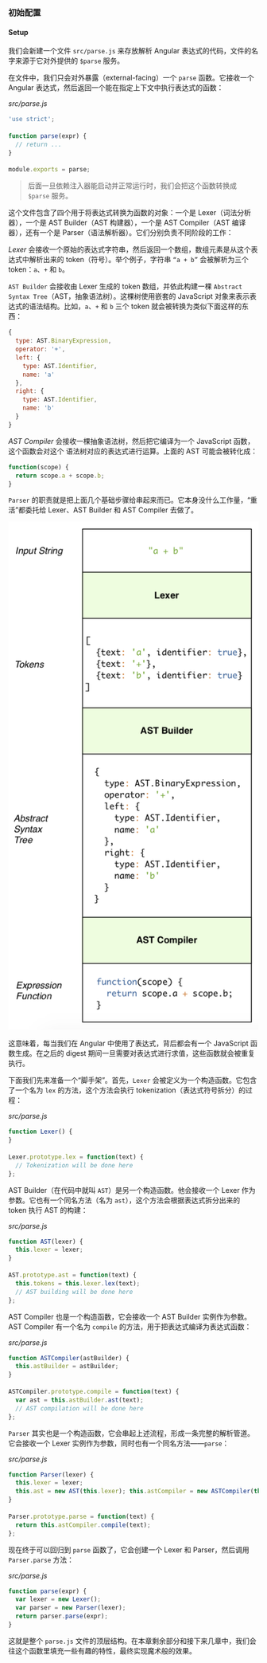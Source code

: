 ### 初始配置
#### Setup

我们会新建一个文件 `src/parse.js` 来存放解析 Angular 表达式的代码，文件的名字来源于它对外提供的 `$parse` 服务。

在文件中，我们只会对外暴露（external-facing）一个 `parse` 函数。它接收一个 Angular 表达式，然后返回一个能在指定上下文中执行表达式的函数：

_src/parse.js_

```js
'use strict';

function parse(expr) {
  // return ...
}

module.exports = parse;
```

> 后面一旦依赖注入器能启动并正常运行时，我们会把这个函数转换成 `$parse` 服务。

这个文件包含了四个用于将表达式转换为函数的对象：一个是 Lexer（词法分析器），一个是 AST Builder（AST 构建器），一个是 AST Compiler（AST 编译器），还有一个是 Parser（语法解析器）。它们分别负责不同阶段的工作：

_Lexer_ 会接收一个原始的表达式字符串，然后返回一个数组，数组元素是从这个表达式中解析出来的 token（符号）。举个例子，字符串 `“a + b”` 会被解析为三个 token：`a`、`+` 和 `b`。

`AST Builder` 会接收由 Lexer 生成的 token 数组，并依此构建一棵 `Abstract Syntax Tree`（AST，抽象语法树）。这棵树使用嵌套的 JavaScript 对象来表示表达式的语法结构。比如，`a`、`+` 和 `b` 三个 token 就会被转换为类似下面这样的东西：

```js
{
  type: AST.BinaryExpression,
  operator: '+',
  left: {
    type: AST.Identifier,
    name: 'a'
  },
  right: {
    type: AST.Identifier,
    name: 'b'
  }
}
```

_AST Compiler_ 会接收一棵抽象语法树，然后把它编译为一个 JavaScript 函数，这个函数会对这个
语法树对应的表达式进行运算。上面的 AST 可能会被转化成：

```js
function(scope) {
  return scope.a + scope.b;
}
```

`Parser` 的职责就是把上面几个基础步骤给串起来而已。它本身没什么工作量，“重活”都委托给 Lexer、AST Builder 和 AST Compiler 去做了。

![expression-parsing](/assets/6-literal-expressions/expression-parsing.png)

这意味着，每当我们在 Angular 中使用了表达式，背后都会有一个 JavaScript 函数生成。在之后的 digest 期间一旦需要对表达式进行求值，这些函数就会被重复执行。

下面我们先来准备一个“脚手架”。首先，`Lexer` 会被定义为一个构造函数。它包含了一个名为 `lex` 的方法，这个方法会执行 tokenization（表达式符号拆分）的过程：

_src/parse.js_

```js
function Lexer() {
}

Lexer.prototype.lex = function(text) {
  // Tokenization will be done here
};
```

AST Builder（在代码中就叫 `AST`）是另一个构造函数。他会接收一个 Lexer 作为参数。它也有一个同名方法（名为 `ast`），这个方法会根据表达式拆分出来的 token 执行 AST 的构建：

_src/parse.js_

```js
function AST(lexer) {
  this.lexer = lexer;
}

AST.prototype.ast = function(text) {
  this.tokens = this.lexer.lex(text);
  // AST building will be done here
};
```

AST Compiler 也是一个构造函数，它会接收一个 AST Builder 实例作为参数。AST Compiler 有一个名为 `compile` 的方法，用于把表达式编译为表达式函数：

_src/parse.js_

```js
function ASTCompiler(astBuilder) {
  this.astBuilder = astBuilder;
}

ASTCompiler.prototype.compile = function(text) {
  var ast = this.astBuilder.ast(text);
  // AST compilation will be done here
};
```

`Parser` 其实也是一个构造函数，它会串起上述流程，形成一条完整的解析管道。它会接收一个 Lexer 实例作为参数，同时也有一个同名方法——`parse`：

_src/parse.js_

```js
function Parser(lexer) {
  this.lexer = lexer;
  this.ast = new AST(this.lexer); this.astCompiler = new ASTCompiler(this.ast);
}

Parser.prototype.parse = function(text) {
  return this.astCompiler.compile(text);
};
```

现在终于可以回归到 `parse` 函数了，它会创建一个 Lexer 和 Parser，然后调用 `Parser.parse` 方法：

_src/parse.js_

```js
function parse(expr) {
  var lexer = new Lexer();
  var parser = new Parser(lexer);
  return parser.parse(expr);
}
```

这就是整个 `parse.js` 文件的顶层结构。在本章剩余部分和接下来几章中，我们会往这个函数里填充一些有趣的特性，最终实现魔术般的效果。